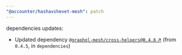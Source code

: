 ```yaml
---
"@accounter/hashavshevet-mesh": patch
---
```

dependencies updates:
  - Updated dependency [`@graphql-mesh/cross-helpers@0.4.6` ↗︎](https://www.npmjs.com/package/@graphql-mesh/cross-helpers/v/0.4.6) (from `0.4.5`, in `dependencies`)
